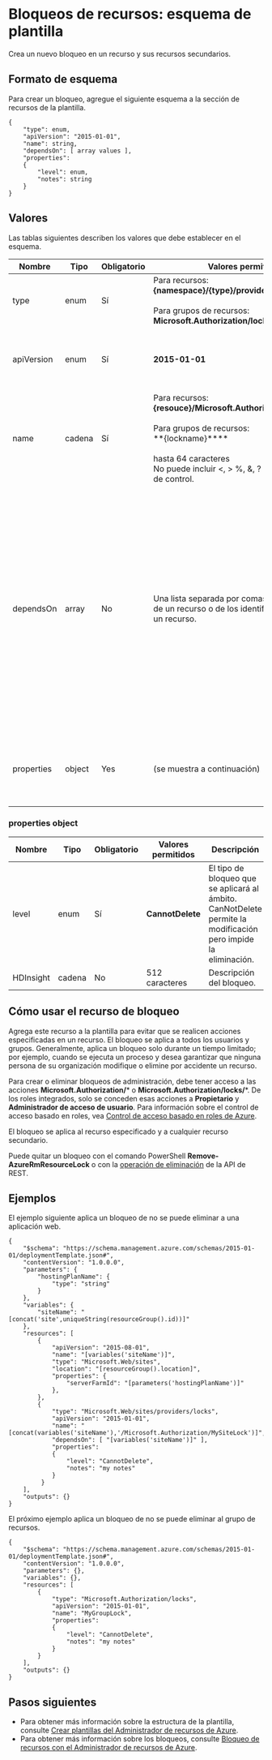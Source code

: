 <properties
   pageTitle="Plantilla del Administrador de recursos para los bloqueos de recursos | Microsoft Azure"
   description="Muestra el esquema del Administrador de recursos para implementar los bloqueos de recursos mediante una plantilla."
   services="azure-resource-manager"
   documentationCenter="na"
   authors="tfitzmac"
   manager="wpickett"
   editor=""/>

<tags
   ms.service="azure-resource-manager"
   ms.devlang="na"
   ms.topic="article"
   ms.tgt_pltfrm="na"
   ms.workload="na"
   ms.date="01/21/2016"
   ms.author="tomfitz"/>

# Bloqueos de recursos: esquema de plantilla

Crea un nuevo bloqueo en un recurso y sus recursos secundarios.

## Formato de esquema

Para crear un bloqueo, agregue el siguiente esquema a la sección de recursos de la plantilla.
    
    {
        "type": enum,
        "apiVersion": "2015-01-01",
        "name": string,
        "dependsOn": [ array values ],
        "properties":
        {
            "level": enum,
            "notes": string
        }
    }



## Valores

Las tablas siguientes describen los valores que debe establecer en el esquema.

| Nombre | Tipo | Obligatorio | Valores permitidos | Descripción |
| ---- | ---- | -------- | ---------------- | ----------- |
| type | enum | Sí | Para recursos: <br />**{namespace}/{type}/providers/locks**<br /><br />Para grupos de recursos:<br />**Microsoft.Authorization/locks** | El tipo de recurso que se creará. |
| apiVersion | enum | Sí | **2015-01-01** | La versión de la API que se usará para crear el recurso. |  
| name | cadena | Sí | Para recursos:<br />**{resouce}/Microsoft.Authorization/{lockname}**<br /><br />Para grupos de recursos:<br />**{lockname}****<br /><br />hasta 64 caracteres<br />No puede incluir <, > %, &, ? ni ningún carácter de control. | Un valor que especifica el recurso que se bloqueará y un nombre para el bloqueo. |
| dependsOn | array | No | Una lista separada por comas de los nombres de un recurso o de los identificadores únicos de un recurso. | La colección de recursos de la que depende este bloqueo. Si el recurso que bloquea se implementa en la misma plantilla, incluya el nombre de ese recurso en este elemento para garantizar que el recurso se implemente primero. |
| properties | object | Yes | (se muestra a continuación) | Un objeto que identifica el tipo de bloqueo y notas sobre el bloqueo. | 

### properties object

| Nombre | Tipo | Obligatorio | Valores permitidos | Descripción |
| ------- | ---- | ---------------- | -------- | ----------- |
| level | enum | Sí | **CannotDelete** | El tipo de bloqueo que se aplicará al ámbito. CanNotDelete permite la modificación pero impide la eliminación. |
| HDInsight | cadena | No | 512 caracteres | Descripción del bloqueo. |


## Cómo usar el recurso de bloqueo

Agrega este recurso a la plantilla para evitar que se realicen acciones especificadas en un recurso. El bloqueo se aplica a todos los usuarios y grupos. Generalmente, aplica un bloqueo solo durante un tiempo limitado; por ejemplo, cuando se ejecuta un proceso y desea garantizar que ninguna persona de su organización modifique o elimine por accidente un recurso.

Para crear o eliminar bloqueos de administración, debe tener acceso a las acciones **Microsoft.Authorization/*** o **Microsoft.Authorization/locks/***. De los roles integrados, solo se conceden esas acciones a **Propietario** y **Administrador de acceso de usuario**. Para información sobre el control de acceso basado en roles, vea [Control de acceso basado en roles de Azure](./active-directory/role-based-access-control-configure.md).

El bloqueo se aplica al recurso especificado y a cualquier recurso secundario.

Puede quitar un bloqueo con el comando PowerShell **Remove-AzureRmResourceLock** o con la [operación de eliminación](https://msdn.microsoft.com/library/azure/mt204562.aspx) de la API de REST.

## Ejemplos

El ejemplo siguiente aplica un bloqueo de no se puede eliminar a una aplicación web.

    {
        "$schema": "https://schema.management.azure.com/schemas/2015-01-01/deploymentTemplate.json#",
        "contentVersion": "1.0.0.0",
        "parameters": {
            "hostingPlanName": {
      			"type": "string"
            }
        },
        "variables": {
            "siteName": "[concat('site',uniqueString(resourceGroup().id))]"
        },
        "resources": [
            {
                "apiVersion": "2015-08-01",
                "name": "[variables('siteName')]",
                "type": "Microsoft.Web/sites",
                "location": "[resourceGroup().location]",
                "properties": {
                    "serverFarmId": "[parameters('hostingPlanName')]"
                },
            },
            {
                "type": "Microsoft.Web/sites/providers/locks",
                "apiVersion": "2015-01-01",
                "name": "[concat(variables('siteName'),'/Microsoft.Authorization/MySiteLock')]",
                "dependsOn": [ "[variables('siteName')]" ],
                "properties":
                {
                    "level": "CannotDelete",
                    "notes": "my notes"
                }
             }
        ],
        "outputs": {}
    }

El próximo ejemplo aplica un bloqueo de no se puede eliminar al grupo de recursos.

    {
        "$schema": "https://schema.management.azure.com/schemas/2015-01-01/deploymentTemplate.json#",
        "contentVersion": "1.0.0.0",
        "parameters": {},
        "variables": {},
        "resources": [
            {
                "type": "Microsoft.Authorization/locks",
                "apiVersion": "2015-01-01",
                "name": "MyGroupLock",
                "properties":
                {
                    "level": "CannotDelete",
                    "notes": "my notes"
                }
            }
        ],
        "outputs": {}
    }

## Pasos siguientes

- Para obtener más información sobre la estructura de la plantilla, consulte [Crear plantillas del Administrador de recursos de Azure](resource-group-authoring-templates.md).
- Para obtener más información sobre los bloqueos, consulte [Bloqueo de recursos con el Administrador de recursos de Azure](resource-group-lock-resources.md).

<!---HONumber=AcomDC_0128_2016-->